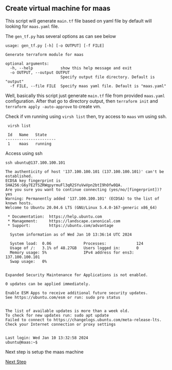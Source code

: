 ## Create virtual machine for maas

This script will generate `main.tf` file based on yaml file by default will looking for `maas.yaml` file. 

The `gen_tf.py` has several options as can see below

```
usage: gen_tf.py [-h] [-o OUTPUT] [-f FILE]

Generate terraform module for maas

optional arguments:
  -h, --help            show this help message and exit
  -o OUTPUT, --output OUTPUT
                        Specify output file directory. Default is "output"
  -f FILE, --file FILE  Specify maas yaml file. Default is "maas.yaml"
```

Well, basically this script just generate `main.tf` file from provided `maas.yaml` configuration.
After that go to directory output, then `terraform init` and `terraform apply -auto-approve` to create vm.

Check if vm running using `virsh list` then, try access to `maas` vm using ssh.

```
 virsh list

 Id   Name   State
----------------------
 1    maas   running
```

Access using ssh

```
ssh ubuntu@137.100.100.101 

The authenticity of host '137.100.100.101 (137.100.100.101)' can't be established.
ECDSA key fingerprint is SHA256:G6y7E2TSZRWqpyrmuFl3qR2SYuVwVpn2btI9hOfw8QA.
Are you sure you want to continue connecting (yes/no/[fingerprint])? yes
Warning: Permanently added '137.100.100.101' (ECDSA) to the list of known hosts.
Welcome to Ubuntu 20.04.6 LTS (GNU/Linux 5.4.0-167-generic x86_64)

 * Documentation:  https://help.ubuntu.com
 * Management:     https://landscape.canonical.com
 * Support:        https://ubuntu.com/advantage

  System information as of Wed Jan 10 13:36:14 UTC 2024

  System load:  0.06              Processes:             124
  Usage of /:   3.1% of 48.27GB   Users logged in:       0
  Memory usage: 5%                IPv4 address for ens3: 137.100.100.101
  Swap usage:   0%


Expanded Security Maintenance for Applications is not enabled.

0 updates can be applied immediately.

Enable ESM Apps to receive additional future security updates.
See https://ubuntu.com/esm or run: sudo pro status


The list of available updates is more than a week old.
To check for new updates run: sudo apt update
Failed to connect to https://changelogs.ubuntu.com/meta-release-lts. Check your Internet connection or proxy settings


Last login: Wed Jan 10 13:32:58 2024
ubuntu@maas:~$ 
```

Next step is setup the maas machine

[Next Step](setup-maas.md)